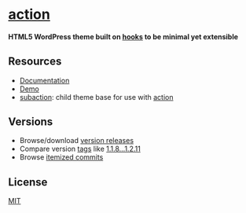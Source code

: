 # [action](../../)
#### HTML5 WordPress theme built on [hooks](http://codex.wordpress.org/Plugin_API#Hooks.2C_Actions_and_Filters) to be <b>minimal</b> yet <b>extensible</b>

## Resources

- [Documentation](http://actiontheme.com/)
- [Demo](http://demo.actiontheme.com/)
- [subaction](https://github.com/ryanve/subaction): child theme base for use with [action](#action)

## Versions

- Browse/download [version releases](../../releases)
- Compare version [tags](../../tags) like [1.1.8...1.2.11](../../compare/1.1.8...1.2.11)
- Browse [itemized commits](../../commits/master)

## License

[MIT](http://opensource.org/licenses/MIT)